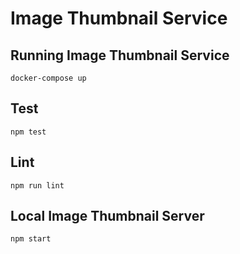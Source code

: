 # Image Thumbnail Service

## Running Image Thumbnail Service
`docker-compose up`

## Test
`npm test`

## Lint
`npm run lint`

## Local Image Thumbnail Server
`npm start`